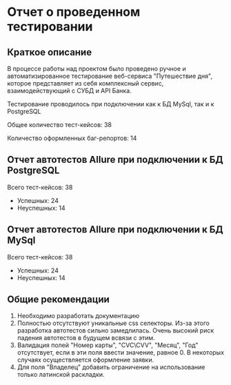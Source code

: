 # Отчет о проведенном тестировании
## Краткое описание
В процессе работы над проектом было проведено ручное и автоматизированное тестирование веб-сервиса "Путешествие дня", которое представляет из себя комплексный сервис, взаимодействующий с СУБД и API Банка.

Тестирование проводилось при подключении как к БД MySql, так и к PostgreSQL

Общее количество тест-кейсов: 38

Количество оформленных баг-репортов: 14

## Отчет автотестов Allure при подключении к БД PostgreSQL
Всего тест-кейсов: 38
* Успешных: 24
* Неуспешных: 14

## Отчет автотестов Allure при подключении к БД MySql
Всего тест-кейсов: 38
* Успешных: 24
* Неуспешных: 14

## Общие рекомендации
1. Необходимо разработать документацию
2. Полностью отсутствуют уникальные css селекторы. Из-за этого разработка автотестов сильно замедлилась. Очень высокий риск падения автотестов в будущем всвязи с этим.
3. Валидация полей "Номер карты", "CVC\CVV", "Месяц", "Год" отсутствует, если в эти поля ввести значение, равное 0. В некоторых случаях осуществляется оформление заявки.
4. Для поля "Владелец" добавить ограничение на использование только латинской раскладки.